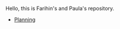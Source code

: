 Hello, this is Farihin's and Paula's repository. 
- [Planning](https://github.com/Sanochez/Gastrella/blob/main/docs/planning.md)
